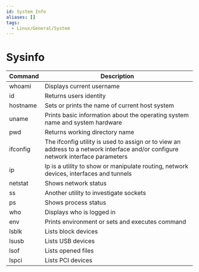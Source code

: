 ```yaml
---
id: System Info
aliases: []
tags:
  - Linux/General/System
---
```


# Sysinfo

| Command  | Description  |
| -------- | ------------ |
| whoami   | Displays current username |
| id       | Returns users identity |
| hostname | Sets or prints the name of current host system |
| uname    | Prints basic information about the operating system name and system hardware |
| pwd      | Returns working directory name |
| ifconfig | The ifconfig utility is used to assign or to view an address to a network interface and/or configure network interface parameters |
| ip       | Ip is a utility to show or manipulate routing, network devices, interfaces and tunnels |
| netstat  | Shows network status |
| ss       | Another utility to investigate sockets |
| ps       | Shows process status |
| who      | Displays who is logged in |
| env      | Prints environment or sets and executes command |
| lsblk    | Lists block devices |
| lsusb    | Lists USB devices |
| lsof     | Lists opened files |
| lspci    | Lists PCI devices |
